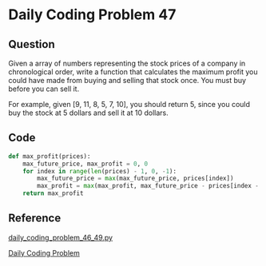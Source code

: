 # Daily Coding Problem 47

## Question

Given a array of numbers representing the stock prices of a company in chronological order, write a function that calculates the maximum profit you could have made from buying and selling that stock once. You must buy before you can sell it.

For example, given [9, 11, 8, 5, 7, 10], you should return 5, since you could buy the stock at 5 dollars and sell it at 10 dollars.

## Code

```python
def max_profit(prices):
    max_future_price, max_profit = 0, 0
    for index in range(len(prices) - 1, 0, -1):
        max_future_price = max(max_future_price, prices[index])
        max_profit = max(max_profit, max_future_price - prices[index - 1])
    return max_profit
```

## Reference

[daily_coding_problem_46_49.py](https://github.com/r1cc4rdo/daily_coding_problem/blob/master/daily_coding_problem_46_49.py)

[Daily Coding Problem](https://www.dailycodingproblem.com/)